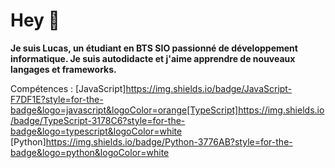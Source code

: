 # Hey 👋
**Je suis Lucas, un étudiant en BTS SIO passionné de développement informatique. Je suis autodidacte et j'aime apprendre de nouveaux langages et frameworks.**

Compétences :
[JavaScript]https://img.shields.io/badge/JavaScript-F7DF1E?style=for-the-badge&logo=javascript&logoColor=orange[TypeScript]https://img.shields.io/badge/TypeScript-3178C6?style=for-the-badge&logo=typescript&logoColor=white
[Python]https://img.shields.io/badge/Python-3776AB?style=for-the-badge&logo=python&logoColor=white
